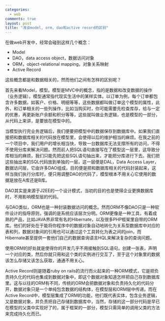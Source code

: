 ```yaml
--- 
categories: 
  - web
comments: true
layout: post
title: "浅谈model, orm, dao和active record的区别"
---
```

在做web开发中，经常会碰到这样几个概念：

* Model
* DAO，data access object，数据访问对象
* ORM，object-relational mapping，对象关系映射
* Active Record

这些概念都是和数据相关的，然而他们之间有怎样的区别呢？

首先来看Model，模型。模型是MVC中的概念，指的是数据和改变数据的操作（业务逻辑）。模型通常指代现实生活中的某样实体。以订单为例，每个订单都包含许多数据，如客户、价格、明细等等，这些数据都叫做订单这个模型的属性，此外，和订单相关的一些列操作，比如当购买时，你可能需要先检查库存，给与一定的优惠，再更新账户余额和积分等等，这些就叫做业务逻辑，也是模型的一部分，从代码上来讲，是要放在模型中的。

当模型执行完业务逻辑后，我们便要把模型中的数据保存到数据库中。如果我们直接把和数据库相关的代码放在模型里，会使得以后的维护相当的麻烦。在我之前的一个项目中，我们用户的增长相当快，导致一台数据库无法支撑所有的访问，不得不使用分库来解决问题。然而前人把SQL语句直接写在了模型这一层里，这导致分库相当的麻烦，我们只能先把这些SQL语句抽出来，才能把分库进行下去。我们把这些抽出来的SQL代码放到单独的一层，这一层便是DAL，Data Access Layer，数据访问层，它由许多DAO组成，目的便是把和数据库相关的代码封装起来，这样当我们执行分库时，便只用调整DAO的代码了，模型根本不用关心它使用的数据是放在A库还是B库。

DAO其实是来源于J2EE的一个设计模式，当初的目的也是使得企业更换数据库时，不用影响模型层的代码。

与DAO类似，ORM也是一种封装数据访问的概念。然而ORM不像DAO只是一种软件设计的指导原则，强调的是系统应该层次分明。ORM更像是一种工具，有着成熟的产品，比如JAVA界非常有名的Hibernate，以及很多PHP框架里自带的ORM库。他们的好处在于能将你程序中的数据对象自动地转化为关系型数据库中对应的表和列，数据对象间的引用也可以通过这个工具转化为表之间的join，而Hibernate甚至提供一套他们自己的数据查询语言HQL来解决复杂的查询问题。

使用ORM的好处就是使得你的开发几乎不用接触到SQL语句。创建一张表，声明一个对应的类，然后你就只用和这个类的实例进行交互了，至于这个对象里的数据该怎么存储又该怎么获取，通通不用关心。

Active Record则是随着ruby on rails的流行而火起来的一种ORM模式，它是把负责持久化的代码也集成到数据对象中，即这个数据对象知道怎样把自己存到数据库里。这与以往的ORM有不同，传统的ORM会把数据对象和负责持久化的代码分开，数据对象只是一个单纯包含数据的结构体，在模型层和ORM层中传递。而在Active Record中，模型层集成了ORM的功能，他们既代表实体，包含业务逻辑，又是数据对象，并负责把自己存储到数据库中，当然，存储的这一部分代码是早已在模型的父类中实现好了的，属于框架的一部分，模型只需简单的调用父类的方法来完成持久化而已。
